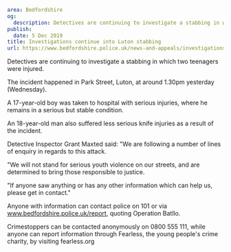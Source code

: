```yaml
area: Bedfordshire
og:
  description: Detectives are continuing to investigate a stabbing in which two teenagers were injured.
publish:
  date: 5 Dec 2019
title: Investigations continue into Luton stabbing
url: https://www.bedfordshire.police.uk/news-and-appeals/investigations-luton-stabbing-dec19
```

Detectives are continuing to investigate a stabbing in which two teenagers were injured.

The incident happened in Park Street, Luton, at around 1.30pm yesterday (Wednesday).

A 17-year-old boy was taken to hospital with serious injuries, where he remains in a serious but stable condition.

An 18-year-old man also suffered less serious knife injuries as a result of the incident.

Detective Inspector Grant Maxted said: "We are following a number of lines of enquiry in regards to this attack.

"We will not stand for serious youth violence on our streets, and are determined to bring those responsible to justice.

"If anyone saw anything or has any other information which can help us, please get in contact."

Anyone with information can contact police on 101 or via www.bedfordshire.police.uk/report, quoting Operation Batllo.

Crimestoppers can be contacted anonymously on 0800 555 111, while anyone can report information through Fearless, the young people's crime charity, by visiting fearless.org
